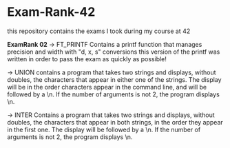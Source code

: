 # Exam-Rank-42
this repository contains the exams I took during my course at 42

**ExamRank 02**
-> FT_PRINTF
Contains a printf function that manages precision and width with "d, x, s" conversions this version of the printf was written in order to pass the exam as quickly as possible!

-> UNION
contains a program that takes two strings and displays, without doubles, the
characters that appear in either one of the strings. The display will be in the order characters appear in the command line, and will be followed by a \n. If the number of arguments is not 2, the program displays \n.

-> INTER
Contains a program that takes two strings and displays, without doubles, the characters that appear in both strings, in the order they appear in the first one. The display will be followed by a \n. If the number of arguments is not 2, the program displays \n.
